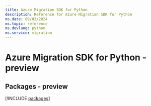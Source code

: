 ```yaml
---
title: Azure Migration SDK for Python
description: Reference for Azure Migration SDK for Python
ms.date: 09/02/2024
ms.topic: reference
ms.devlang: python
ms.service: migration
---
```

# Azure Migration SDK for Python - preview
## Packages - preview
[!INCLUDE [packages](migration-index.md)]